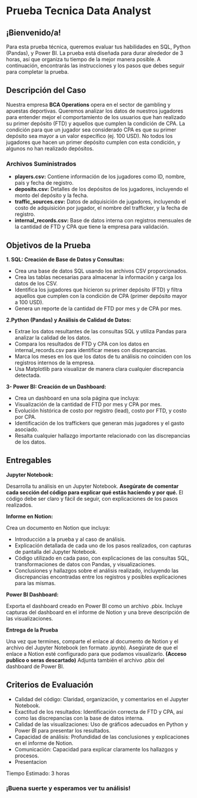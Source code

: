 # Prueba Tecnica Data Analyst 

## **¡Bienvenido/a!** 

Para esta prueba técnica, queremos evaluar tus habilidades en SQL, Python (Pandas), y Power BI. La prueba está diseñada para durar alrededor de 3 horas, así que organiza tu tiempo de la mejor manera posible. A continuación, encontrarás las instrucciones y los pasos que debes seguir para completar la prueba.

## **Descripción del Caso**

Nuestra empresa **BCA Operations** opera en el sector de gambling y apuestas deportivas. Queremos analizar los datos de nuestros jugadores para entender mejor el comportamiento de los usuarios que han realizado su primer depósito (FTD) y aquellos que cumplen la condición de CPA. La condición para que un jugador sea considerado CPA es que su primer depósito sea mayor a un valor específico (ej. 100 USD). No todos los jugadores que hacen un primer depósito cumplen con esta condición, y algunos no han realizado depósitos.

### **Archivos Suministrados**
  - **players.csv:** Contiene información de los jugadores como ID, nombre, país y fecha de registro.
  - **deposits.csv:** Detalles de los depósitos de los jugadores, incluyendo el monto del depósito y la fecha.
  - **traffic_sources.csv:** Datos de adquisición de jugadores, incluyendo el costo de adquisición por jugador, el nombre del trafficker, y la fecha de registro.
  - **internal_records.csv:** Base de datos interna con registros mensuales de la cantidad de FTD y CPA que tiene la empresa para validación.

## **Objetivos de la Prueba**


**1. SQL: Creación de Base de Datos y Consultas:**
- Crea una base de datos SQL usando los archivos CSV proporcionados.
- Crea las tablas necesarias para almacenar la información y carga los datos de los CSV.
- Identifica los jugadores que hicieron su primer depósito (FTD) y filtra aquellos que cumplen con la condición de CPA (primer depósito mayor a 100 USD).
- Genera un reporte de la cantidad de FTD por mes y de CPA por mes.
  
**2.Python (Pandas) y Análisis de Calidad de Datos:**
- Extrae los datos resultantes de las consultas SQL y utiliza Pandas para analizar la calidad de los datos.
- Compara los resultados de FTD y CPA con los datos en internal_records.csv para identificar meses con discrepancias.
- Marca los meses en los que los datos de tu análisis no coinciden con los registros internos de la empresa.
- Usa Matplotlib para visualizar de manera clara cualquier discrepancia detectada.
  
**3- Power BI: Creación de un Dashboard:**
- Crea un dashboard en una sola página que incluya:
- Visualización de la cantidad de FTD por mes y CPA por mes.
- Evolución histórica de costo por registro (lead), costo por FTD, y costo por CPA.
- Identificación de los traffickers que generan más jugadores y el gasto asociado.
- Resalta cualquier hallazgo importante relacionado con las discrepancias de los datos.

## **Entregables**

**Jupyter Notebook:**

Desarrolla tu análisis en un Jupyter Notebook.
**Asegúrate de comentar cada sección del código para explicar qué estás haciendo y por qué.**
El código debe ser claro y fácil de seguir, con explicaciones de los pasos realizados.


**Informe en Notion:**

Crea un documento en Notion que incluya:

- Introducción a la prueba y al caso de análisis. 
- Explicación detallada de cada uno de los pasos realizados, con capturas de pantalla del Jupyter Notebook.
- Código utilizado en cada paso, con explicaciones de las consultas SQL, transformaciones de datos con Pandas, y visualizaciones.
- Conclusiones y hallazgos sobre el análisis realizado, incluyendo las discrepancias encontradas entre los registros y posibles explicaciones para las mismas.

**Power BI Dashboard:**

Exporta el dashboard creado en Power BI como un archivo .pbix.
Incluye capturas del dashboard en el informe de Notion y una breve descripción de las visualizaciones.

**Entrega de la Prueba**

Una vez que termines, comparte el enlace al documento de Notion y el archivo del Jupyter Notebook (en formato .ipynb).
Asegúrate de que el enlace a Notion esté configurado para que podamos visualizarlo. **(Acceso publico o seras descartado)**
Adjunta también el archivo .pbix del dashboard de Power BI.

## **Criterios de Evaluación**

- Calidad del código: Claridad, organización, y comentarios en el Jupyter Notebook.
- Exactitud de los resultados: Identificación correcta de FTD y CPA, así como las discrepancias con la base de datos interna.
- Calidad de las visualizaciones: Uso de gráficos adecuados en Python y Power BI para presentar los resultados.
- Capacidad de análisis: Profundidad de las conclusiones y explicaciones en el informe de Notion.
- Comunicación: Capacidad para explicar claramente los hallazgos y procesos.
- Presentacion
  
Tiempo Estimado: 3 horas

### **¡Buena suerte y esperamos ver tu análisis!**
